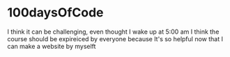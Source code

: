 # 100daysOfCode
I think it can be challenging, even thought I wake up at 5:00 am
I think the course should be expireiced by everyone
because It's so helpful now that
I can make a website by myselft
